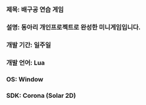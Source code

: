 ### 제목: 배구공 연습 게임
### 설명: 동아리 개인프로젝트로 완성한 미니게임입니다. 
### 개발 기간: 일주일

### 개발 언어: Lua
### OS: Window
### SDK: Corona (Solar 2D)
